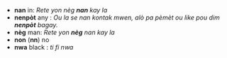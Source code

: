 - **nan** in: _Rete yon nèg **nan** kay la_
- **nenpòt** any : _Ou la se nan kontak mwen, alò pa pèmèt ou like pou dim **nenpòt** bagay._
- **nèg** man: _Rete yon **nèg** nan kay la_
- **non** (**nn**) no
- **nwa** black : _ti fi nwa_